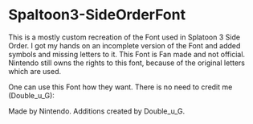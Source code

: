 # Spaltoon3-SideOrderFont
This is a mostly custom recreation of the Font used in Splatoon 3 Side Order. I got my hands on an incomplete version of the Font and added symbols and missing letters to it.
This Font is Fan made and not official. Nintendo still owns the rights to this font, because of the original letters which are used.

One can use this Font how they want.
There is no need to credit me (Double_u_G):

Made by Nintendo.
Additions created by Double_u_G.
